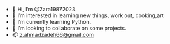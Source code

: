 - 👋 Hi, I’m @Zara19872023
- 👀 I’m interested in learning new things, work out, cooking,art
- 🌱 I’m currently learning Python.
- 💞️ I’m looking to collaborate on some projects. 
- 📫 z.ahmadzadeh66@gmail.com 

<!---
Zara19872023/Zara19872023 is a ✨ special ✨ repository because its `README.md` (this file) appears on your GitHub profile.
You can click the Preview link to take a look at your changes.
--->
